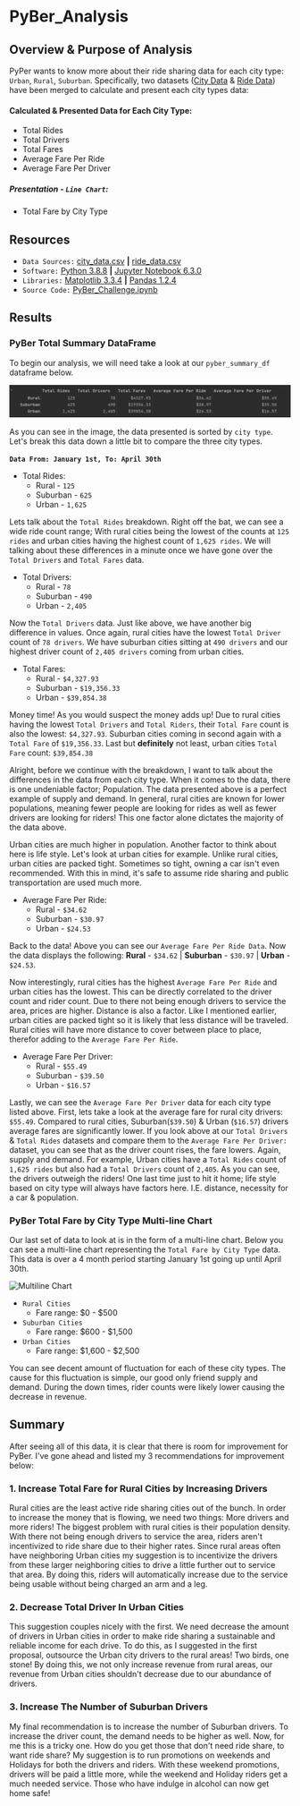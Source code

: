# PyBer_Analysis
## Overview & Purpose of Analysis
PyPer wants to know more about their ride sharing data for each city type: ```Urban```, ```Rural```, ```Suburban```.
Specifically, two datasets ([City Data](https://github.com/StickySitch/PyBer_Analysis/blob/main/Resources/city_data.csv) & [Ride Data](https://github.com/StickySitch/PyBer_Analysis/blob/main/Resources/ride_data.csv)) 
have been merged to calculate and present each city types data:
#### Calculated & Presented Data for Each City Type:
- Total Rides
- Total Drivers
- Total Fares
- Average Fare Per Ride
- Average Fare Per Driver
##### Presentation - ```Line Chart```:
- Total Fare by City Type

## Resources
- ```Data Sources:``` [city_data.csv](https://github.com/StickySitch/PyBer_Analysis/blob/main/Resources/city_data.csv) **|** [ride_data.csv](https://github.com/StickySitch/PyBer_Analysis/blob/main/Resources/ride_data.csv)
- ```Software:``` [Python 3.8.8](https://www.python.org/downloads/release/python-388/) **|** [Jupyter Notebook 6.3.0](https://jupyter.org/)
- ```Libraries:``` [Matplotlib 3.3.4](https://matplotlib.org/3.3.4/index.html) **|** [Pandas 1.2.4](https://pandas.pydata.org/pandas-docs/stable/whatsnew/v1.2.4.html)
- ```Source Code:``` [PyBer_Challenge.ipynb](https://github.com/StickySitch/PyBer_Analysis/blob/main/PyBer_Challenge.ipynb)
## Results
### PyBer Total Summary DataFrame
To begin our analysis, we will need take a look at our ```pyber_summary_df``` dataframe below.

![PyBerSummaryDf](https://github.com/StickySitch/PyBer_Analysis/blob/main/Analysis/PyBerSummaryDf.png)

As you can see in the image, the data presented is sorted by ```city type```. Let's break this data down a little bit
to compare the three city types.

**```Data From: January 1st, To: April 30th```**
- Total Rides:
  - Rural - ```125```
  - Suburban - ```625```
  - Urban - ```1,625```
  
Lets talk about the ```Total Rides``` breakdown. Right off the bat, we can see a wide ride count range; With rural cities
being the lowest of the counts at ```125 rides``` and urban cities having the highest count of ```1,625 rides```. We will
talking about these differences in a minute once we have gone over the ```Total Drivers``` and ```Total Fares``` data.              

- Total Drivers:
  - Rural - ```78```
  - Suburban - ```490```
  - Urban - ```2,405```

Now the ```Total Drivers``` data. Just like above, we have another big difference in values. Once again, rural cities
have the lowest ```Total Driver``` count of ```78 drivers```. We have suburban cities sitting at ```490 drivers``` and our
highest driver count of ```2,405 drivers``` coming from urban cities.

- Total Fares:
  - Rural - ```$4,327.93```
  - Suburban - ```$19,356.33```
  - Urban - ```$39,854.38```

Money time! As you would suspect the money adds up! Due to rural cities having the lowest ```Total Drivers``` and ```Total Riders```,
their ```Total Fare``` count is also the lowest: ```$4,327.93```. Suburban cities coming in second again with a ```Total Fare```
of ```$19,356.33```. Last but **definitely** not least, urban cities ```Total Fare``` count: ```$39,854.38```

Alright, before we continue with the breakdown, I want to talk about the differences in the data from each city type. When it
comes to the data, there is one undeniable factor; Population. The data presented above is a perfect example of supply and demand.
In general, rural cities are known for lower populations, meaning fewer people are looking for rides as well as fewer drivers are looking for riders!
This one factor alone dictates the majority of the data above.

Urban cities are much higher in population. Another factor to think about here is life style. Let's look at urban cities for example.
Unlike rural cities, urban cities are packed tight. Sometimes so tight, owning a car isn't even recommended. With this in mind, it's
safe to assume ride sharing and public transportation are used much more.
- Average Fare Per Ride:
  - Rural - ```$34.62```
  - Suburban - ```$30.97```
  - Urban - ```$24.53```

Back to the data! Above you can see our ```Average Fare Per Ride Data```. Now the data displays the following: **Rural** - ```$34.62``` | **Suburban** - ```$30.97```
| **Urban** - ```$24.53```.

Now interestingly, rural cities has the highest ```Average Fare Per Ride``` and urban cities has the lowest. This can be
directly correlated to the driver count and rider count. Due to there not being enough drivers to service the area, prices are higher.
Distance is also a factor. Like I mentioned earlier, urban cities are packed tight so it is likely that less distance will
be traveled. Rural cities will have more distance to cover between place to place, therefor adding to the ```Average Fare Per Ride```.
- Average Fare Per Driver:
  - Rural - ```$55.49```
  - Suburban - ```$39.50```
  - Urban - ```$16.57```

Lastly, we can see the ```Average Fare Per Driver``` data for each city type listed above. First, lets take a look at the average fare
for rural city drivers: ```$55.49```. Compared to rural cities, Suburban(```$39.50```) & Urban (```$16.57```) drivers average
fares are significantly lower. If you look above at our ```Total Drivers``` & ```Total Rides``` datasets and compare them to the ```Average Fare Per Driver:``` 
dataset, you can see that as the driver count rises, the fare lowers. Again, supply and demand. For example, Urban cities have a
```Total Rides``` count of ```1,625 rides``` but also had a ```Total Drivers``` count of ```2,405```. As you can see, the drivers
outweigh the riders! One last time just to hit it home; life style based on city type will always have factors here. I.E. distance,
necessity for a car & population.

### PyBer Total Fare by City Type Multi-line Chart

Our last set of data to look at is in the form of a multi-line chart. Below you can see a multi-line chart representing the ```Total Fare by City Type``` data.
This data is over a 4 month period starting January 1st going up until April 30th.

![Multiline Chart](https://github.com/StickySitch/PyBer_Analysis/blob/main/Analysis/PyBer_fare_summary.png)

- ```Rural Cities```
  - Fare range: $0 - $500
- ```Suburban Cities```
  - Fare range: $600 - $1,500
- ```Urban Cities```
  - Fare range: $1,600 - $2,500

You can see decent amount of fluctuation for each of these city types. The cause for this fluctuation is simple, our good only friend
supply and demand. During the down times, rider counts were likely lower causing the decrease in revenue.

## Summary
After seeing all of this data, it is clear that there is room for improvement for PyBer. I've gone ahead and listed my 3 recommendations
for improvement below:

### 1. Increase Total Fare for Rural Cities by Increasing Drivers
Rural cities are the least active ride sharing cities out of the bunch. In order to increase the money that is flowing, we need two things:
More drivers and more riders! The biggest problem with rural cities is their population density. With there not being enough drivers to service 
the area, riders aren't incentivized to ride share due to their higher rates. Since rural areas often have neighboring Urban cities
my suggestion is to incentivize the drivers from these larger neighboring cities to drive a little further out to service that area.
By doing this, riders will automatically increase due to the service being usable without being charged an arm and a leg.

### 2. Decrease Total Driver In Urban Cities
This suggestion couples nicely with the first. We need decrease the amount of drivers in Urban cities in order to make ride sharing a 
sustainable and reliable income for each drive. To do this, as I suggested in the first proposal, outsource the Urban city drivers 
to the rural areas! Two birds, one stone! By doing this, we not only increase revenue from rural areas, our revenue from Urban cities 
shouldn't decrease due to our abundance of drivers.

### 3. Increase The Number of Suburban Drivers
My final recommendation is to increase the number of Suburban drivers. To increase the driver count, the demand needs to be higher 
as well. Now, for me this is a tricky one. How do you get those that don't need ride share, to want ride share? My suggestion is to
run promotions on weekends and Holidays for both the drivers and riders. With these weekend promotions, drivers will be paid a little more, while the weekend
and Holiday riders get a much needed service. Those who have indulge in alcohol can now get home safe!